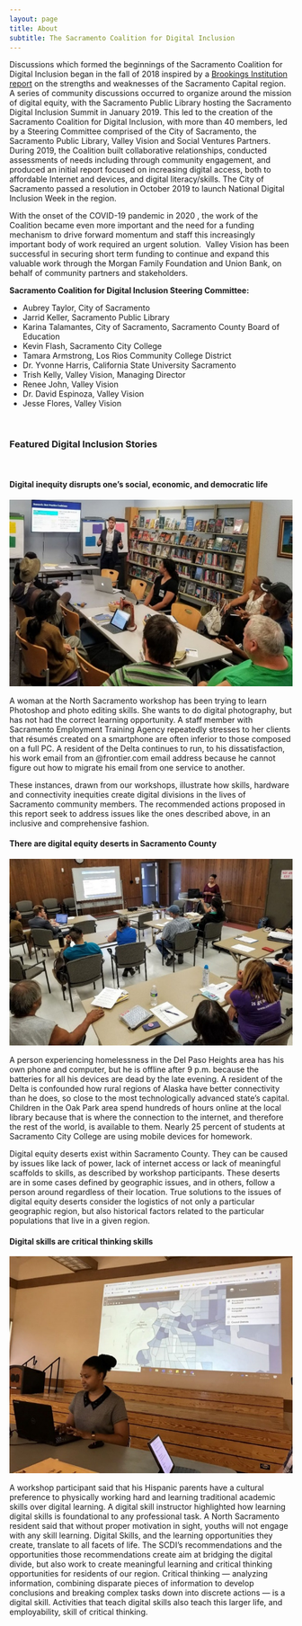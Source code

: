 ```yaml
---
layout: page
title: About
subtitle: The Sacramento Coalition for Digital Inclusion
---
```

Discussions which formed the beginnings of the Sacramento Coalition for Digital Inclusion began in the fall of 2018 inspired by a [Brookings Institution report](https://www.valleyvision.org/resources/brookings-charting-a-course-to-the-sacramento-regions-future-economic-prosperity-2018/) on the strengths and weaknesses of the Sacramento Capital region.  A series of community discussions occurred to organize around the mission of digital equity, with the Sacramento Public Library hosting the Sacramento Digital Inclusion Summit in January 2019. This led to the creation of the Sacramento Coalition for Digital Inclusion, with more than 40 members, led by a Steering Committee comprised of the City of Sacramento, the Sacramento Public Library, Valley Vision and Social Ventures Partners. During 2019, the Coalition built collaborative relationships, conducted assessments of needs including through community engagement, and produced an initial report focused on increasing digital access, both to affordable Internet and devices, and digital literacy/skills. The City of Sacramento passed a resolution in October 2019 to launch National Digital Inclusion Week in the region.

With the onset of the COVID-19 pandemic in 2020 , the work of the Coalition became even more important and the need for a funding mechanism to drive forward momentum and staff this increasingly important body of work required an urgent solution.  Valley Vision has been successful in securing short term funding to continue and expand this valuable work through the Morgan Family Foundation and Union Bank, on behalf of community partners and stakeholders.

**Sacramento Coalition for Digital Inclusion Steering Committee:**

* Aubrey Taylor, City of Sacramento
* Jarrid Keller, Sacramento Public Library
* Karina Talamantes, City of Sacramento, Sacramento County Board of Education
* Kevin Flash, Sacramento City College
* Tamara Armstrong, Los Rios Community College District
* Dr. Yvonne Harris, California State University Sacramento
* Trish Kelly, Valley Vision, Managing Director
* Renee John, Valley Vision
* Dr. David Espinoza, Valley Vision
* Jesse Flores, Valley Vision

<br>

### Featured Digital Inclusion Stories

<br>

#### Digital inequity disrupts one’s social, economic, and democratic life

![](/assets/uploads/digitalequity.jpg)

A woman at the North Sacramento workshop has been trying to learn Photoshop and photo editing skills. She wants to do digital photography, but has not had the correct learning opportunity. A staff member with Sacramento Employment Training Agency repeatedly stresses to her clients that résumés created on a smartphone are often inferior to those composed on a full PC. A resident of the Delta continues to run, to his dissatisfaction, his work email from an @frontier.com email address because he cannot figure out how to migrate his email from one service to another. 

These instances, drawn from our workshops, illustrate how skills, hardware and connectivity inequities create digital divisions in the lives of Sacramento community members. The recommended actions proposed in this report seek to address issues like the ones described above, in an inclusive and comprehensive fashion.

#### There are digital equity deserts in Sacramento County

![](/assets/uploads/digitalequitydeserts.jpg)

A person experiencing homelessness in the Del Paso Heights area has his own phone and computer, but he is offline after 9 p.m. because the batteries for all his devices are dead by the late evening. A resident of the Delta is confounded how rural regions of Alaska have better connectivity than he does, so close to the most technologically advanced state’s capital. Children in the Oak Park area spend hundreds of hours online at the local library because that is where the connection to the internet, and therefore the rest of the world, is available to them. Nearly 25 percent of students at Sacramento City College are using mobile devices for homework.

Digital equity deserts exist within Sacramento County. They can be caused by issues like lack of power, lack of internet access or lack of meaningful scaffolds to skills, as described by workshop participants. These deserts are in some cases defined by geographic issues, and in others, follow a person around regardless of their location. True solutions to the issues of digital equity deserts consider the logistics of not only a particular geographic region, but also historical factors related to the particular populations that live in a given region.

#### Digital skills are critical thinking skills

![](/assets/uploads/digitalskillsarecritical.jpg)

A workshop participant said that his Hispanic parents have a cultural preference to physically working hard and learning traditional academic skills over digital learning. A digital skill instructor highlighted how learning digital skills is foundational to any professional task. A North Sacramento resident said that without proper motivation in sight, youths will not engage with any skill learning. Digital Skills, and the learning opportunities they create, translate to all facets of life. The SCDI’s recommendations and the opportunities those recommendations create aim at bridging the digital divide, but also work to create meaningful learning and critical thinking opportunities for residents of our region. Critical thinking — analyzing information, combining disparate pieces of information to develop conclusions and breaking complex tasks down into discrete actions — is a digital skill. Activities that teach digital skills also teach this larger life, and employability, skill of critical thinking.